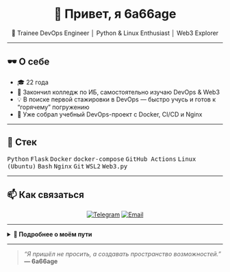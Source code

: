 <h1 align="center">👋 Привет, я <strong>6a66age</strong></h1>
<p align="center">
  🦄 Trainee DevOps Engineer  │  Python & Linux Enthusiast  │  Web3 Explorer
</p>

---  

## 🕶️ О себе
- 🎓 22 года 
- 🔐 Закончил колледж по ИБ, самостоятельно изучаю DevOps & Web3  
- 💡 В поиске первой стажировки в DevOps — быстро учусь и готов к “горячему” погружению  
- 🚀 Уже собрал учебный DevOps-проект с Docker, CI/CD и Nginx  

---

## 🚀 Стек
<kbd>Python</kbd> <kbd>Flask</kbd> <kbd>Docker</kbd> <kbd>docker-compose</kbd> <kbd>GitHub Actions</kbd> <kbd>Linux (Ubuntu)</kbd> <kbd>Bash</kbd> <kbd>Nginx</kbd> <kbd>Git</kbd> <kbd>WSL2</kbd> <kbd>Web3.py</kbd>

---

## 📫 Как связаться
<p align="center">
  <a href="https://t.me/ega66a6"><img src="https://img.shields.io/badge/Telegram-@ega66a6-0088cc?logo=telegram" alt="Telegram"></a>
  <a href="mailto:sadplsad@gmail.com"><img src="https://img.shields.io/badge/Email-sadplsad@gmail.com-c14438?logo=gmail" alt="Email"></a>
</p>

---

<details>
<summary><strong>📜 Подробнее о моём пути</strong></summary>

- 2025: Стажёр DevOps в ASTON (ожидается июнь 2025)

- 2025: Интернет-магазин стройтоваров

- 2018: Курсы и сертификации: ЧУДО "Школа программистов"

- 2025: Изучение Web3.py

- 2018: Колледж по информационной безопасности  

</details>

---

> *“Я пришёл не просить, а создавать пространство возможностей.”*  
> **— 6a66age**
